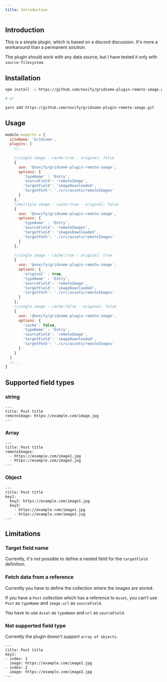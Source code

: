 ```yaml
---
title: Introduction
---
```


## Introduction

This is a simple plugin, which is based on a discord discussion.
It's more a workaround than a permanent solution.

The plugin should work with any data source, but I have tested it only with `source-filesystem`.

## Installation

```sh
npm install -s https://github.com/noxify/gridsome-plugin-remote-image.git

# or

yarn add https://github.com/noxify/gridsome-plugin-remote-image.git
```


## Usage

```js:title=gridsome.config.js
module.exports = {
  siteName: 'Gridsome',
  plugins: [
    //...
    
    //single image - cache:true - original: false
    {
      use: '@noxify/gridsome-plugin-remote-image',
      options: {
        'typeName' : 'Entry',
        'sourceField': 'remoteImage',
        'targetField': 'imageDownloaded',
        'targetPath': './src/assets/remoteImages'
      }
    },
    //multiple image - cache:true - original: false
    {
      use: '@noxify/gridsome-plugin-remote-image',
      options: {
        'typeName' : 'Entry',
        'sourceField': 'remoteImages',
        'targetField': 'imagesDownloaded',
        'targetPath': './src/assets/remoteImages'
      }
    },
    
    //single image - cache:true - original: true
    {
      use: '@noxify/gridsome-plugin-remote-image',
      options: {
        'original' : true,
        'typeName' : 'Entry',
        'sourceField': 'remoteImage',
        'targetField': 'imageDownloaded',
        'targetPath': './src/assets/remoteImages'
      }
    },
    //single image - cache:false - original: false
    {
      use: '@noxify/gridsome-plugin-remote-image',
      options: {
        'cache': false,
        'typeName' : 'Entry',
        'sourceField': 'remoteImage',
        'targetField': 'imageDownloaded',
        'targetPath': './src/assets/remoteImages'
      }
    }
  ]
  //...
}
```

## Supported field types

### string

```
---
title: Post title
remoteImage: https://example.com/image.jpg
---
```

### Array

```
---
title: Post title
remoteImages: 
  - https://example.com/image1.jpg
  - https://example.com/image2.jog
---
```

### Object

```
---
title: Post title
key1: 
  key2: https://example.com/image1.jpg
  key3: 
    - https://example.com/image1.jpg
    - https://example.com/image2.jog
---
```

## Limitations

### Target field name

Currently, it's not possible to define a nested field for the `targetField` definition.

### Fetch data from a reference

Currently you have to define the collection where the images are stored.

If you have a `Post` collection which has a reference to `Asset`, you can't use `Post` as `typeName` and `image.url` as `sourceField`.

You have to use `Asset` as `typeName` and `url` as `sourceField`.

### Not supported field type

Currently the plugin doesn't support `array of objects`.

```
---
title: Post title
key1:
- index: 1
  image: https://example.com/image1.jpg
- index: 2
  image: https://example.com/image2.jpg
---
```


